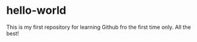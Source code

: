 # hello-world
This is my first repository for learning Github fro the first time only. All the best!
